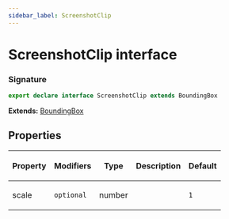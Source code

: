 ```yaml
---
sidebar_label: ScreenshotClip
---
```


# ScreenshotClip interface

### Signature

```typescript
export declare interface ScreenshotClip extends BoundingBox
```

**Extends:** [BoundingBox](./puppeteer.boundingbox.md)

## Properties

<table><thead><tr><th>

Property

</th><th>

Modifiers

</th><th>

Type

</th><th>

Description

</th><th>

Default

</th></tr></thead>
<tbody><tr><td>

<span id="scale">scale</span>

</td><td>

`optional`

</td><td>

number

</td><td>

</td><td>

`1`

</td></tr>
</tbody></table>
